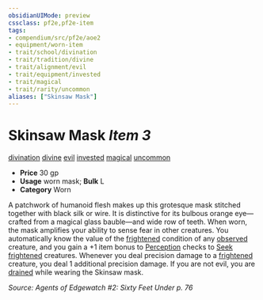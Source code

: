 ```yaml
---
obsidianUIMode: preview
cssclass: pf2e,pf2e-item
tags:
- compendium/src/pf2e/aoe2
- equipment/worn-item
- trait/school/divination
- trait/tradition/divine
- trait/alignment/evil
- trait/equipment/invested
- trait/magical
- trait/rarity/uncommon
aliases: ["Skinsaw Mask"]
---
```

# Skinsaw Mask *Item 3*  
[divination](divination.md)  [divine](divine.md)  [evil](evil.md)  [invested](invested.md)  [magical](magical.md)  [uncommon](uncommon.md)  

- **Price** 30 gp
- **Usage** worn mask; **Bulk** L
- **Category** Worn

A patchwork of humanoid flesh makes up this grotesque mask stitched together with black silk or wire. It is distinctive for its bulbous orange eye— crafted from a magical glass bauble—and wide row of teeth. When worn, the mask amplifies your ability to sense fear in other creatures. You automatically know the value of the [frightened](conditions.md#Frightened) condition of any [observed](conditions.md#Observed) creature, and you gain a +1 item bonus to [Perception](../../skills.md#Perception) checks to [Seek](seek.md) [frightened](conditions.md#Frightened) creatures. Whenever you deal precision damage to a [frightened](conditions.md#Frightened) creature, you deal 1 additional precision damage. If you are not evil, you are [drained](conditions.md#Drained) while wearing the Skinsaw mask.

*Source: Agents of Edgewatch #2: Sixty Feet Under p. 76*